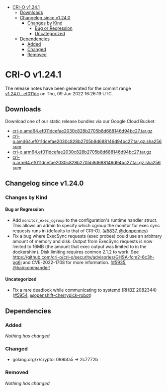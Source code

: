 - [CRI-O v1.24.1](#cri-o-v1241)
  - [Downloads](#downloads)
  - [Changelog since v1.24.0](#changelog-since-v1240)
    - [Changes by Kind](#changes-by-kind)
      - [Bug or Regression](#bug-or-regression)
      - [Uncategorized](#uncategorized)
  - [Dependencies](#dependencies)
    - [Added](#added)
    - [Changed](#changed)
    - [Removed](#removed)

# CRI-O v1.24.1

The release notes have been generated for the commit range
[v1.24.0...ef011dc](https://github.com/cri-o/cri-o/compare/v1.24.0...ef011dcefae2030c828b2705b8d688146d94bc27) on Thu, 09 Jun 2022 16:26:19 UTC.

## Downloads

Download one of our static release bundles via our Google Cloud Bucket:

- [cri-o.amd64.ef011dcefae2030c828b2705b8d688146d94bc27.tar.gz](https://storage.googleapis.com/cri-o/artifacts/cri-o.amd64.ef011dcefae2030c828b2705b8d688146d94bc27.tar.gz)
- [cri-o.amd64.ef011dcefae2030c828b2705b8d688146d94bc27.tar.gz.sha256sum](https://storage.googleapis.com/cri-o/artifacts/cri-o.amd64.ef011dcefae2030c828b2705b8d688146d94bc27.tar.gz.sha256sum)
- [cri-o.arm64.ef011dcefae2030c828b2705b8d688146d94bc27.tar.gz](https://storage.googleapis.com/cri-o/artifacts/cri-o.arm64.ef011dcefae2030c828b2705b8d688146d94bc27.tar.gz)
- [cri-o.arm64.ef011dcefae2030c828b2705b8d688146d94bc27.tar.gz.sha256sum](https://storage.googleapis.com/cri-o/artifacts/cri-o.arm64.ef011dcefae2030c828b2705b8d688146d94bc27.tar.gz.sha256sum)

## Changelog since v1.24.0

### Changes by Kind

#### Bug or Regression
 - Add `monitor_exec_cgroup` to the configuration's runtime handler struct. This allows an admin to specify which cgroup the monitor for exec sync requests runs in (defaults to that of CRI-O). ([#5837](https://github.com/cri-o/cri-o/pull/5837), [@donpenney](https://github.com/donpenney))
 - Fix a bug where ExecSync requests (exec probes) could use an arbitrary amount of memory and disk. Output from ExecSync requests is now limited to 16MB (the amount that exec output was limited to in the dockershim). Disk limiting requires conmon 2.1.2 to work. See https://github.com/cri-o/cri-o/security/advisories/GHSA-fcm2-6c3h-pg6j and CVE-2022-1708 for more information. ([#5935](https://github.com/cri-o/cri-o/pull/5935), [@haircommander](https://github.com/haircommander))

#### Uncategorized
 - Fix a rare deadlock while communicating to systemd (RHBZ 2082344) ([#5954](https://github.com/cri-o/cri-o/pull/5954), [@openshift-cherrypick-robot](https://github.com/openshift-cherrypick-robot))

## Dependencies

### Added
_Nothing has changed._

### Changed
- golang.org/x/crypto: 089bfa5 → 2c7772b

### Removed
_Nothing has changed._
